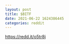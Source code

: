 ```yaml
--- 
layout: post 
title: $BITF 
date: 2021-06-22 1624386445 
categories: reddit 
--- 
```

https://redd.it/o5tr8j